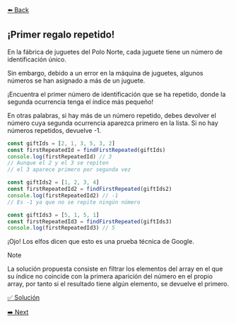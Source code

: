 [⬅️ Back](https://github.com/jcuencagento/JCG-adventJS)

## ¡Primer regalo repetido!

En la fábrica de juguetes del Polo Norte, cada juguete tiene un número de identificación único.

Sin embargo, debido a un error en la máquina de juguetes, algunos números se han asignado a más de un juguete.

¡Encuentra el primer número de identificación que se ha repetido, donde la segunda ocurrencia tenga el índice más pequeño!

En otras palabras, si hay más de un número repetido, debes devolver el número cuya segunda ocurrencia aparezca primero en la lista. 
Si no hay números repetidos, devuelve -1.

```javascript
const giftIds = [2, 1, 3, 5, 3, 2]
const firstRepeatedId = findFirstRepeated(giftIds)
console.log(firstRepeatedId) // 3
// Aunque el 2 y el 3 se repiten
// el 3 aparece primero por segunda vez

const giftIds2 = [1, 2, 3, 4]
const firstRepeatedId2 = findFirstRepeated(giftIds2)
console.log(firstRepeatedId2) // -1
// Es -1 ya que no se repite ningún número

const giftIds3 = [5, 1, 5, 1]
const firstRepeatedId3 = findFirstRepeated(giftIds3)
console.log(firstRepeatedId3) // 5
```

¡Ojo! Los elfos dicen que esto es una prueba técnica de Google.

> [!NOTE]
> La solución propuesta consiste en filtrar los elementos del array en el que su índice no coincide con la primera
> aparición del número en el propio array, por tanto si el resultado tiene algún elemento, se devuelve el primero.


[✅ Solución](https://github.com/jcuencagento/JCG-adventJS/blob/master/december_01.js)


[➡️ Next](https://github.com/jcuencagento/JCG-adventJS/blob/master/december_02.md)